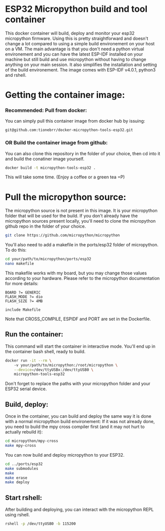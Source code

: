 # ESP32 Micropython build and tool container
This docker container will build, deploy and monitor your esp32 micropython firmware. Using this is pretty straightforward and doesn't change a lot compared to using a simple build environement on your host on a VM. The main advantage is that you don't need a python virtual environement and you can have the latest ESP-IDF installed on your machine but still build and use micropython without having to change anything on your main session. It also simplifies the installation and setting of the build environement.
The image comes with ESP-IDF v4.0.1, python3 and rshell.

# Getting the container image:
### Recommended: Pull from docker:
You can simply pull this container image from docker hub by issuing:
```zsh
git@github.com:tionebrr/docker-micropython-tools-esp32.git
```
### OR Build the container image from github:
You can also clone this repository in the folder of your choice, then cd into it and build the conatiner image yourself.
```zsh
docker build -t micropython-tools-esp32 .
```
This will take some time. (Enjoy a coffee or a green tea =P)

# Pull the micropython source:
The micropython source is not present in this image. It is your micropython folder that will be used for the build. If you don't already have the micropython sources present locally, you'll need to clone the micropython github repo in the folder of your choice.
```zsh
git clone https://github.com/micropython/micropython
```
You'll also need to add a makefile in the ports/esp32 folder of micropython.
To do this:
```zsh
cd your/path/to/micropython/ports/esp32
nano makefile
```
This makefile works with my board, but you may change those values according to your hardware. Please refer to the micropython documentation for more details:
```make
BOARD ?= GENERIC
FLASH_MODE ?= dio
FLASH_SIZE ?= 4MB

include Makefile
```
Note that CROSS_COMPILE, ESPIDF and PORT are set in the Dockerfile.

## Run the container:
This command will start the container in interactive mode. You'll end up in the container bash shell, ready to build.
```zsh
docker run -it --rm \ 
	-v your/path/to/micropython:/root/micropython \
	--device=/dev/ttyUSBx:/dev/ttyUSB0 \
	micropython-tools-esp32
```
Don't forget to replace the paths with your micropython folder and your ESP32 serial device.

## Build, deploy:
Once in the container, you can build and deploy the same way it is done with a normal micropython build environement:
If it was not already done, you need to build the mpy cross compiler first (and it may not hurt to actually rebuild it):
```zsh
cd micropython/mpy-cross
make mpy-cross
```

You can now build and deploy micropython to your ESP32.
```zsh
cd ../ports/esp32
make submodules
make
make erase
make deploy
```

## Start rshell: 
After building and deploying, you can interact with the micropython REPL using rshell.
```zsh
rshell -p /dev/ttyUSB0 -b 115200
```



